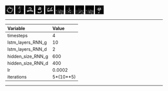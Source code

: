 ![alt tag](0.png)
![alt tag](1.png)
![alt tag](2.png)
![alt tag](3.png)
![alt tag](4.png)
![alt tag](5.png)
![alt tag](6.png)
![alt tag](7.png)
![alt tag](8.png)
![alt tag](9.png)
___
| Variable          | Value     |
| :---------------- | :---------|
| timesteps         | 4         |
| lstm_layers_RNN_g | 10        |
| lstm_layers_RNN_d | 2         |
| hidden_size_RNN_g | 600       |
| hidden_size_RNN_d | 400       |
| lr                | 0.0002    |
| iterations        | 5*(10**5) |
___

